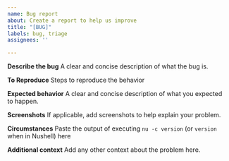 ```yaml
---
name: Bug report
about: Create a report to help us improve
title: "[BUG]"
labels: bug, triage
assignees: ''

---
```


**Describe the bug**
A clear and concise description of what the bug is.

**To Reproduce**
Steps to reproduce the behavior

**Expected behavior**
A clear and concise description of what you expected to happen.

**Screenshots**
If applicable, add screenshots to help explain your problem.

**Circumstances**
Paste the output of executing `nu -c version` (or `version` when in Nushell) here

**Additional context**
Add any other context about the problem here.
